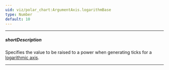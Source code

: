 ```yaml
---
uid: viz/polar_chart:ArgumentAxis.logarithmBase
type: Number
default: 10
---
```

---
##### shortDescription
Specifies the value to be raised to a power when generating ticks for a [logarithmic axis](/api-reference/10%20UI%20Components/dxPolarChart/1%20Configuration/argumentAxis/type.md '/Documentation/ApiReference/UI_Components/dxPolarChart/Configuration/argumentAxis/#type').

---
<!--
By default, ticks on a logarithmic axis are generated on a base of 10, i.e., 0.1, 1, 10, 100, 1000 etc. But you can specify a base you require using the **logarithmBase** property. For example, if you set this property to 5, the following ticks will be generated: 0.5, 5, 25, 125, 625, etc.

[note] The value assigned to the **logarithmBase** property should be greater than 1.
-->